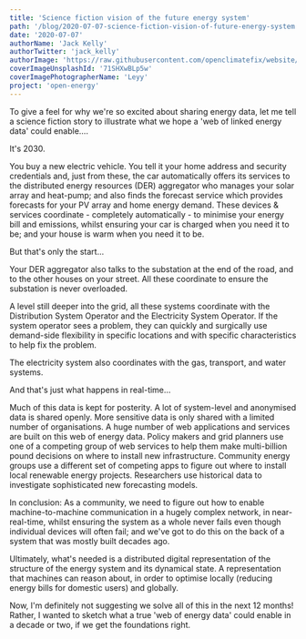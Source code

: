```yaml
---
title: 'Science fiction vision of the future energy system'
path: '/blog/2020-07-07-science-fiction-vision-of-future-energy-system'
date: '2020-07-07'
authorName: 'Jack Kelly'
authorTwitter: 'jack_kelly'
authorImage: 'https://raw.githubusercontent.com/openclimatefix/website/master/src/images/people/jack.png'
coverImageUnsplashId: '71SHXwBLp5w'
coverImagePhotographerName: 'Leyy'
project: 'open-energy'
---
```


To give a feel for why we're so excited about sharing energy data, let me tell a science fiction story to illustrate what we hope a 'web of linked energy data' could enable….

It's 2030.

You buy a new electric vehicle.  You tell it your home address and security credentials and, just from these, the car automatically offers its services to the distributed energy resources (DER) aggregator who manages your solar array and heat-pump; and also finds the forecast service which provides forecasts for your PV array and home energy demand.  These devices & services coordinate - completely automatically - to minimise your energy bill and emissions, whilst ensuring your car is charged when you need it to be; and your house is warm when you need it to be.

But that's only the start...

Your DER aggregator also talks to the substation at the end of the road, and to the other houses on your street.  All these coordinate to ensure the substation is never overloaded. 

A level still deeper into the grid, all these systems coordinate with the Distribution System Operator and the Electricity System Operator.  If the system operator sees a problem, they can quickly and surgically use demand-side flexibility in specific locations and with specific characteristics to help fix the problem.

The electricity system also coordinates with the gas, transport, and water systems.

And that's just what happens in real-time… 

Much of this data is kept for posterity.  A lot of system-level and anonymised data is shared openly.  More sensitive data is only shared with a limited number of organisations. A huge number of web applications and services are built on this web of energy data. Policy makers and grid planners use one of a competing group of web services to help them make multi-billion pound decisions on where to install new infrastructure.  Community energy groups use a different set of competing apps to figure out where to install local renewable energy projects.  Researchers use historical data to investigate sophisticated new forecasting models.

In conclusion:  As a community, we need to figure out how to enable machine-to-machine communication in a hugely complex network, in near-real-time, whilst ensuring the system as a whole never fails even though individual devices will often fail; and we've got to do this on the back of a system that was mostly built decades ago.

Ultimately, what's needed is a distributed digital representation of the structure of the energy system and its dynamical state.  A representation that machines can reason about, in order to optimise locally (reducing energy bills for domestic users) and globally.

Now, I'm definitely not suggesting we solve all of this in the next 12 months!  Rather, I wanted to sketch what a true 'web of energy data' could enable in a decade or two, if we get the foundations right.
